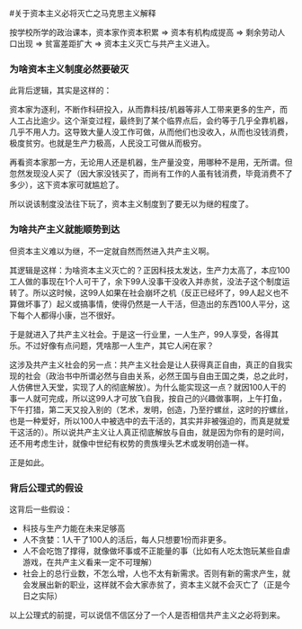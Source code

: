 #关于资本主义必将灭亡之马克思主义解释

按学校所学的政治课本，资本家作资本积累 ⇒ 资本有机构成提高 ⇒ 剩余劳动人口出现 ⇒ 贫富差距扩大 ⇒ 资本主义灭亡与共产主义进入。

### 为啥资本主义制度必然要破灭

此背后逻辑，其实是这样的：

资本家为逐利，不断作科研投入，从而靠科技/机器等非人工带来更多的生产，而人工占比逾少。这个渐变过程，最终到了某个临界点后，会约等于几乎全靠机器，几乎不用人力。这导致大量人没工作可做，从而他们也没收入，从而也没钱消费，极度贫穷。也就是生产力极高，人民没工可做从而极穷。

再看资本家那一方，无论用人还是机器，生产量没变，用哪种不是用，无所谓。但忽然发现没人买了（因大家没钱买了，而尚有工作的人虽有钱消费，毕竟消费不了多少），这下资本家可就尴尬了。

所以说该制度没法往下玩了，资本主义制度到了要无以为继的程度了。

### 为啥共产主义就能顺势到达

但资本主义难以为继，不一定就自然而然进入共产主义啊。

其逻辑是这样：为啥资本主义灭亡的？正因科技太发达，生产力太高了，本应100工人做的事现在1个人可干了，余下99人没事干没收入并赤贫，没法子这个制度运转了。所以这时候，这99人如果在社会崩坏之机（反正已经坏了，99人起义也不算做坏事了）起义或搞事情，使得仍然是一人干活，但造出的东西100人平分，这下每个人都得小康，岂不很好。

于是就进入了共产主义社会。于是这一行业里，一人生产，99人享受，各得其乐。不过好像有点问题，凭啥那一人生产，其它人闲在家？

这涉及共产主义社会的另一点：共产主义社会是让人获得真正自由，真正的自我实现的社会（政治书中所谓必然与自由关系，必然王国与自由王国之类，总之此时，人仿佛世入天堂，实现了人的彻底解放）。为什么能实现这一点？就因100人干的事一人就可完成，所以这99人才可放飞自我，按自己的兴趣做事啊，上午打鱼，下午打猎，第二天又投入别的（艺术，发明，创造，乃至拧螺丝，这时的拧螺丝，也是一种爱好，所以100人中被选中的去干活的，其实并非被强迫的，而真是就爱干这活的）。所以说共产主义让人真正彻底解放与自由，就是因为你有的是时间，还不用考虑生计，就像中世纪有权势的贵族埋头艺术或发明创造一样。

正是如此。

### 背后公理式的假设

这背后一些假设：
- 科技与生产力能在未来足够高
- 人不贪婪：1人干了100人的活后，每人只想要1份而非更多。
- 人不会吃饱了撑得，就像做坏事或不正能量的事（比如有人吃太饱玩某些自虐游戏，在共产主义看来一定不可理解）
- 社会上的总行业数，不怎么增，人也不太有新需求。否则有新的需求产生，就会发展出新的职业，这样就不会大家赤贫了，资本主义就不会灭亡了（正是今日之实际）

以上公理式的前提，可以说信不信区分了一个人是否相信共产主义之必将到来。
